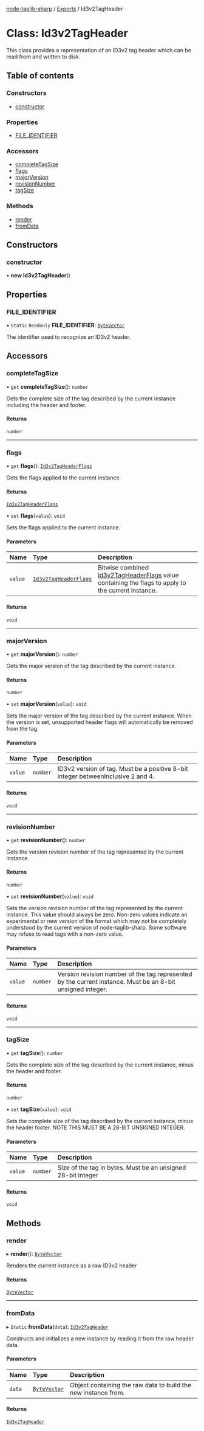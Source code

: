 [node-taglib-sharp](../README.md) / [Exports](../modules.md) / Id3v2TagHeader

# Class: Id3v2TagHeader

This class provides a representation of an ID3v2 tag header which can be read from and written
to disk.

## Table of contents

### Constructors

- [constructor](Id3v2TagHeader.md#constructor)

### Properties

- [FILE_IDENTIFIER](Id3v2TagHeader.md#file_identifier)

### Accessors

- [completeTagSize](Id3v2TagHeader.md#completetagsize)
- [flags](Id3v2TagHeader.md#flags)
- [majorVersion](Id3v2TagHeader.md#majorversion)
- [revisionNumber](Id3v2TagHeader.md#revisionnumber)
- [tagSize](Id3v2TagHeader.md#tagsize)

### Methods

- [render](Id3v2TagHeader.md#render)
- [fromData](Id3v2TagHeader.md#fromdata)

## Constructors

### constructor

• **new Id3v2TagHeader**()

## Properties

### FILE_IDENTIFIER

▪ `Static` `Readonly` **FILE_IDENTIFIER**: [`ByteVector`](ByteVector.md)

The identifier used to recognize an ID3v2 header.

## Accessors

### completeTagSize

• `get` **completeTagSize**(): `number`

Gets the complete size of the tag described by the current instance including the header
and footer.

#### Returns

`number`

---

### flags

• `get` **flags**(): [`Id3v2TagHeaderFlags`](../enums/Id3v2TagHeaderFlags.md)

Gets the flags applied to the current instance.

#### Returns

[`Id3v2TagHeaderFlags`](../enums/Id3v2TagHeaderFlags.md)

• `set` **flags**(`value`): `void`

Sets the flags applied to the current instance.

#### Parameters

| Name    | Type                                                     | Description                                                                                                                          |
| :------ | :------------------------------------------------------- | :----------------------------------------------------------------------------------------------------------------------------------- |
| `value` | [`Id3v2TagHeaderFlags`](../enums/Id3v2TagHeaderFlags.md) | Bitwise combined [Id3v2TagHeaderFlags](../enums/Id3v2TagHeaderFlags.md) value containing the flags to apply to the current instance. |

#### Returns

`void`

---

### majorVersion

• `get` **majorVersion**(): `number`

Gets the major version of the tag described by the current instance.

#### Returns

`number`

• `set` **majorVersion**(`value`): `void`

Sets the major version of the tag described by the current instance.
When the version is set, unsupported header flags will automatically be removed from the
tag.

#### Parameters

| Name    | Type     | Description                                                                      |
| :------ | :------- | :------------------------------------------------------------------------------- |
| `value` | `number` | ID3v2 version of tag. Must be a positive 8-bit integer betweenInclusive 2 and 4. |

#### Returns

`void`

---

### revisionNumber

• `get` **revisionNumber**(): `number`

Gets the version revision number of the tag represented by the current instance.

#### Returns

`number`

• `set` **revisionNumber**(`value`): `void`

Sets the version revision number of the tag represented by the current instance.
This value should always be zero. Non-zero values indicate an experimental or new version of
the format which may not be completely understood by the current version of
node-taglib-sharp. Some software may refuse to read tags with a non-zero value.

#### Parameters

| Name    | Type     | Description                                                                                                |
| :------ | :------- | :--------------------------------------------------------------------------------------------------------- |
| `value` | `number` | Version revision number of the tag represented by the current instance. Must be an 8-bit unsigned integer. |

#### Returns

`void`

---

### tagSize

• `get` **tagSize**(): `number`

Gets the complete size of the tag described by the current instance, minus the header and
footer.

#### Returns

`number`

• `set` **tagSize**(`value`): `void`

Sets the complete size of the tag described by the current instance, minus the header
footer. NOTE THIS MUST BE A 28-BIT UNSIGNED INTEGER.

#### Parameters

| Name    | Type     | Description                                                  |
| :------ | :------- | :----------------------------------------------------------- |
| `value` | `number` | Size of the tag in bytes. Must be an unsigned 28-bit integer |

#### Returns

`void`

## Methods

### render

▸ **render**(): [`ByteVector`](ByteVector.md)

Renders the current instance as a raw ID3v2 header

#### Returns

[`ByteVector`](ByteVector.md)

---

### fromData

▸ `Static` **fromData**(`data`): [`Id3v2TagHeader`](Id3v2TagHeader.md)

Constructs and initializes a new instance by reading it from the raw header data.

#### Parameters

| Name   | Type                          | Description                                                    |
| :----- | :---------------------------- | :------------------------------------------------------------- |
| `data` | [`ByteVector`](ByteVector.md) | Object containing the raw data to build the new instance from. |

#### Returns

[`Id3v2TagHeader`](Id3v2TagHeader.md)
